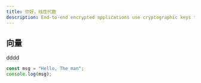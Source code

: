 ```yaml
---
title: 你好，线性代数
description: End-to-end encrypted applications use cryptographic keys that don't leave the client, so how do we store them securely in the browser ?
---
```


## 向量

dddd

```typescript
const msg = "Hello, The man";
console.log(msg);
```
